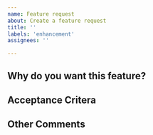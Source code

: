 ```yaml
---
name: Feature request
about: Create a feature request
title: ''
labels: 'enhancement'
assignees: ''

---
```


<!--- Provide a general summary of the feature request in the Title above -->

## Why do you want this feature?
<!--- Tell us why you think the feature would be useful to you -->
<!--- Example:
  I have many dependency files which are fully separate applications
  in a single repository. It would make the report easy to review
  if the dependencies were broken down by dependency file.
-->

## Acceptance Critera
<!--- What specific changes to Deadpendency would provide the most value to you -->
<!--- Example:
  - Add a flag to the config to enable breaking down the report by dependency file.
-->

## Other Comments
<!--- Tell us anything else that is relevant -->
